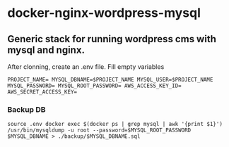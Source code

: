 # docker-nginx-wordpress-mysql

## Generic stack for running wordpress cms with mysql and nginx.

After clonning, create an .env file. Fill empty variables

``PROJECT_NAME=
MYSQL_DBNAME=$PROJECT_NAME
MYSQL_USER=$PROJECT_NAME
MYSQL_PASSWORD=
MYSQL_ROOT_PASSWORD=
AWS_ACCESS_KEY_ID=
AWS_SECRET_ACCESS_KEY=``


### Backup DB
``source .env
docker exec $(docker ps | grep mysql | awk '{print $1}') /usr/bin/mysqldump -u root --password=$MYSQL_ROOT_PASSWORD $MYSQL_DBNAME > ./backup/$MYSQL_DBNAME.sql``